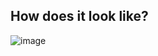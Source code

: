 ## How does it look like?

![image](https://user-images.githubusercontent.com/76411405/135469805-b4e452ae-0e00-4956-89c8-4b77f0449db6.png)
